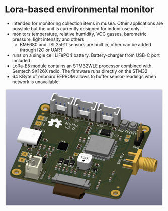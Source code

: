 # Lora-based environmental monitor
* intended for monitoring collection items in musea. Other applications are possible but the unit is currently designed for indoor use only
* monitors temperature, relative humidity, VOC gasses, barometric pressure, light intensity and others
	- BME680 and TSL25911 sensors are built in, other can be added through I2C or UART
* runs on a single cell LiFePO4 battery. Battery-charger from USB-C port included
* LoRa-E5 module contains an STM32WLE processor combined with Semtech SX126X radio. The firmware runs directly on the STM32
* 64 KByte of onboard EEPROM allows to buffer sensor-readings when network is unavailable.


![PCB Render Top view](https://github.com/Strooom/MuMo-V2-Node-PCB/blob/main/PCB%203D%20view%20Top.PNG "PCB Render Top view")